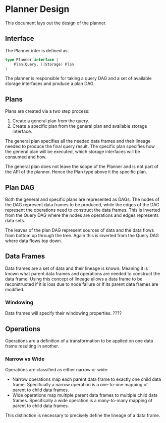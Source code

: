









# Planner Design

This document lays out the design of the planner.

## Interface

The Planner inter is defined as:

```go
type Planner interface {
    Plan(Query, []Storage) Plan
}
```

The planner is responsible for taking a query DAG and a set of available storage interfaces and produce a plan DAG.

## Plans

Plans are created via a two step process:

1. Create a general plan from the query.
2. Create a specific plan from the general plan and available storage interface.

The general plan specifies all the needed data frames and their lineage needed to produce the final query result.
The specific plan specifies how the general plan will be executed, which storage interfaces will be consumed and how.

The general plan does not leave the scope of the Planner and is not part of the API of the planner.
Hence the Plan type above it the specific plan.

## Plan DAG

Both the general and specific plans are represented as DAGs.
The nodes of the DAG represent data frames to be produced, while the edges of the DAG represent the operations need to construct the data frames.
This is inverted from the Query DAG where the nodes are operations and edges represents data sets.

The leaves of the plan DAG represent sources of data and the data flows from bottom up through the tree.
Again this is inverted from the Query DAG where data flows top down.

## Data Frames

Data frames are a set of data and their lineage is known.
Meaning it is known what parent data frames and operations are needed to construct the data frame.
Using this concept of lineage allows a data frame to be reconstructed if it is loss due to node failure or if its parent data frames are modified.

### Windowing

Data frames will specify their windowing properties. ????

## Operations

Operations are a definition of a transformation to be applied on one data frame resulting in another.

### Narrow vs Wide

Operations are classified as either narrow or wide:

* Narrow operations map each parent data frame to exactly one child data frame.
    Specifically a narrow operation is a one-to-one mapping of parent to child data frames.
* Wide operations map multiple parent data frames to multiple child data frames.
    Specifically a wide operation is a many-to-many mapping of parent to child data frames.

This distinction is necessary to precisely define the lineage of a data frame.

